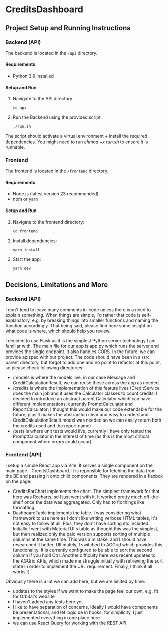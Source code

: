 # CreditsDashboard

## Project Setup and Running Instructions

### Backend (API)

The backend is located in the `/api` directory.

#### Requirements
- Python 3.9 installed

#### Setup and Run

1. Navigate to the API directory:

   ```bash
   cd api

2. Run the Backend using the provided script

   ```bash
   ./run.sh

The script should activate a virtual environment + install the required dependencies.
You might need to run _chmod +x run.sh_ to ensure it is runnable.


### Frontend

The frontend is located in the `/frontend` directory.

#### Requirements
- Node.js (latest version 23 recommended)
- npm or yarn

#### Setup and Run

1. Navigate to the frontend directory:

   ```bash
   cd frontend

2. Install dependencies:

   ```bash
   yarn install

3. Start the app:

   ```bash
   yarn dev

## Decisions, Limitations and More

### Backend (API)

I don't tend to leave many comments in-code unless there is a need to explain something. When things are simple, I'd rather that code is self-explanatory, e.g. by breaking things into smaller functions and naming the function accordingly. That being said, please find here some insight on what code is where, which should help you review.

I decided to use Flask as it is the simplest Python server technology I am familiar with. The main file for our app is app.py which runs the server and provides the single endpoint. It also handles CORS. In the future, we can provide apispec with our project.
The code should have been in a /src parent directory, but forgot to add one and no point to refactor at this point, so please check following directories:
 - /models is where the models live, in our case Message and CreditCalculationResult, we can reuse these across the app as needed. 
 - /credits is where the implementation of this feature lives (CreditService does the main job and it uses the Calculator classes to count credits; I decided to introduce an abstract parent Calculator which can have different implementations, currently PromptCalculator and ReportCalculator; I thought this would make our code extendable for the future, plus it makes the abstraction clear and easy to understand. CreditCalculationResult model was needed so we can easily return both the credits used and the report name)
 - /tests is where unit tests would live, currently I have only tested the PromptCalculator in the interest of time (as this is the most critical component where errors could occur)

### Frontend (API)

I setup a simple React app via Vite. It serves a single component on the main page - CreditsDashboard. It is reponsible for fetching the data from the BE and passing it onto child components. They are rendered in a flexbox on the page:
- CreditsBarChart implements the chart. The simplest framework for that here was Recharts, so I just went with it. It worked pretty much off-the-shelf once the data was aggreagated. Only had to fix things like formatting.
- DashboardTable implements the table. I was considering what framework to use here as I don't like writing verbose HTML tables, it's not easy to follow at all. Plus, they don't have sorting etc included. Initially I went with Material UI's table as thought this was the simplest, but then realized only the paid version supports sorting of multiple columns at the same time. This was a mistake, and I should have researched it better. Ultimately, I switched to AGGrid which provides this functionality. It is currently configured to be able to sort the second column if you hold Ctrl. Another difficulty here was recent updates to the AGGrid APIs, which made me struggle initially with retrieving the sort state in order to implement the URL requirement. Finally, I think it all works :)

Obviously there is a lot we can add here, but we are limited by time:
- updates to the styles if we want to make the page feel our own, e.g. fit for Orbital's website
- I haven't added any tests here yet
- I like to have separation of concerns, ideally I would have components be presentational, and let logic be in hooks; for simplicity, I just implemented everything in one place here
- we can use React Query for working with the REST API


